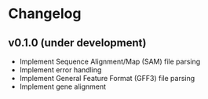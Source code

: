 # Changelog

## v0.1.0 (under development)

- Implement Sequence Alignment/Map (SAM) file parsing
- Implement error handling
- Implement General Feature Format (GFF3) file parsing
- Implement gene alignment